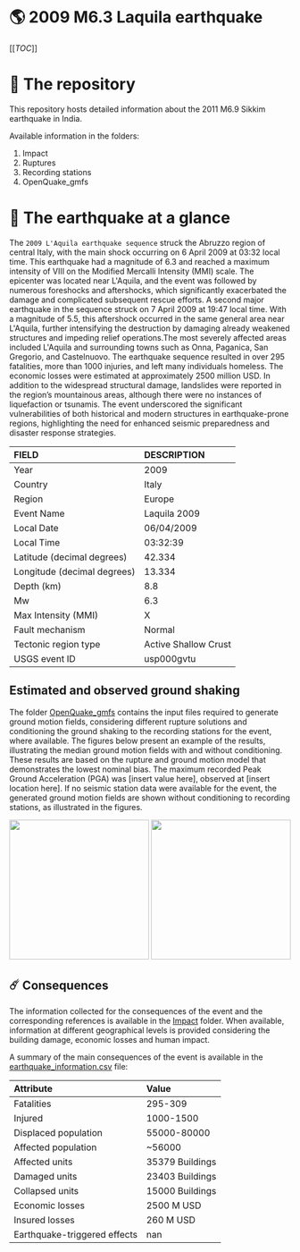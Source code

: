 # 🌎 2009 M6.3 Laquila earthquake
[[_TOC_]]

# 📂 The repository

This repository hosts detailed information about the 2011 M6.9 Sikkim earthquake in India.

Available information in the folders:

1. Impact
2. Ruptures
3. Recording stations
4. OpenQuake_gmfs


# 🚀 The earthquake at a glance 

The `2009 L'Aquila earthquake sequence` struck the Abruzzo region of central Italy, with the main shock occurring on 6 April 2009 at 03:32 local time. This earthquake had a magnitude of 6.3 and reached a maximum intensity of VIII on the Modified Mercalli Intensity (MMI) scale. The epicenter was located near L'Aquila, and the event was followed by numerous foreshocks and aftershocks, which significantly exacerbated the damage and complicated subsequent rescue efforts. A second major earthquake in the sequence struck on 7 April 2009 at 19:47 local time. With a magnitude of 5.5, this aftershock occurred in the same general area near L'Aquila, further intensifying the destruction by damaging already weakened structures and impeding relief operations.The most severely affected areas included L'Aquila and surrounding towns such as Onna, Paganica, San Gregorio, and Castelnuovo. The earthquake sequence resulted in over 295 fatalities, more than 1000 injuries, and left many individuals homeless. The economic losses were estimated at approximately 2500 million USD. In addition to the widespread structural damage, landslides were reported in the region’s mountainous areas, although there were no instances of liquefaction or tsunamis. The event underscored the significant vulnerabilities of both historical and modern structures in earthquake-prone regions, highlighting the need for enhanced seismic preparedness and disaster response strategies.

| FIELD | DESCRIPTION |
|:-------|:-------------|
| Year | 2009 |
| Country | Italy |
| Region | Europe |
| Event Name | Laquila 2009 |
| Local Date | 06/04/2009 |
| Local Time | 03:32:39 |
| Latitude (decimal degrees) | 42.334 |
| Longitude (decimal degrees) | 13.334 |
| Depth (km) | 8.8 |
| Mw | 6.3 |
| Max Intensity (MMI) | X |
| Fault mechanism | Normal |
| Tectonic region type | Active Shallow Crust |
| USGS event ID | usp000gvtu |

## Estimated and observed ground shaking

The folder [OpenQuake_gmfs](./OpenQuake_gmfs/) contains the input files required to generate ground motion fields, considering different rupture solutions and conditioning the ground shaking to the recording stations for the event, where available. The figures below present an example of the results, illustrating the median ground motion fields with and without conditioning. These results are based on the rupture and ground motion model that demonstrates the lowest nominal bias. The maximum recorded Peak Ground Acceleration (PGA) was [insert value here], observed at [insert location here]. If no seismic station data were available for the event, the generated ground motion fields are shown without conditioning to recording stations, as illustrated in the figures.

<img src="./OpenQuake_gmfs/median_gmf_stations_none.png" height="250">
<img src="./OpenQuake_gmfs/median_gmf_stations_seismic.png" height="250">

## ☄️ Consequences

The information collected for the consequences of the event and the corresponding references is available in the [Impact](./Impact) folder. When available, information at different geographical levels is provided considering the building damage, economic losses and human impact.

A summary of the main consequences of the event is available in the [earthquake_information.csv](./earthquake_information.csv) file:

| Attribute | Value |
|:-------|:-------------|
| Fatalities | 295-309 |
| Injured | 1000-1500 |
| Displaced population | 55000-80000 |
| Affected population | ~56000 |
| Affected units | 35379 Buildings |
| Damaged units | 23403 Buildings |
| Collapsed units | 15000 Buildings |
| Economic losses | 2500 M USD |
| Insured losses | 260 M USD |
| Earthquake-triggered effects | nan |